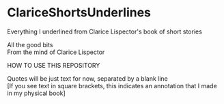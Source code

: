 # ClariceShortsUnderlines
Everything I underlined from Clarice Lispector's book of short stories

All the good bits <br>
From the mind of Clarice Lispector

HOW TO USE THIS REPOSITORY

Quotes will be just text for now, separated by a blank line <br>
[If you see text in square brackets, this indicates an annotation that I made in my physical book]
